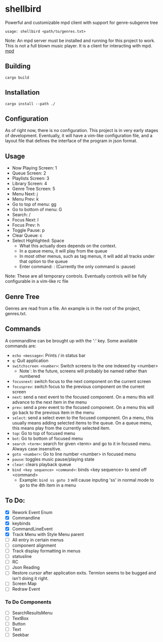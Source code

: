 # shellbird
Powerful and customizable mpd client with support for genre-subgenre tree

	usage: shellbird <path/to/genres.txt>

Note: An mpd server must be installed and running for this project to work. This
is not a full blown music player. It is a client for interacting with mpd.
[mpd](https://www.musicpd.org/)

## Building
	cargo build

## Installation
	cargo install --path ./

## Configuration
As of right now, there is no configuration. This project is in very early stages
of development. Eventually, it will have a vim-like configuration file, and a
layout file that defines the interface of the program in json format.

## Usage
* Now Playing Screen: 1
* Queue Screen: 2
* Playlists Screen: 3
* Library Screen: 4
* Genre Tree Screen: 5
* Menu Next: j
* Menu Prev: k
* Go to top of menu: gg
* Go to bottom of menu: G
* Search: /
* Focus Next: l
* Focus Prev: h
* Toggle Pause: p
* Clear Queue: c
* Select Highlighted: Space
	- What this actually does depends on the context.
	- In a queue menu, it will play from the queue
	- In most other menus, such as tag menus, it will add all tracks under that option to the queue
	- Enter command: : (Currently the only command is :pause)

Note: These are all temporary controls. Eventually controls will be fully configurable in a vim-like rc file

## Genre Tree
Genres are read from a file. An example is in the root of the project, genres.txt.

## Commands
A commandline can be brought up with the ':' key. Some available commands are:
* `echo <message>`: Prints /<message/> in status bar
* `q`: Quit application
* `switchscreen <number>`: Switch screens to the one indexed by \<number\>
	* Note`: In the future, screens will probably be named rather than numbered
* `focusnext`: switch focus to the next component on the current screen
* `focusprev`: switch focus to the previous component on the current screen
* `next`: send a next event to the focused component. On a menu this will advance to the next item in the menu
* `prev`: send a prev event to the focused component. On a menu this will go back to the previous item in the menu
* `select`: send a select even to the focused component. On a menu, this usually means adding selected items to the queue. On a queue menu, this means play from the currently selected item.
* `top`: Go to top of focused menu
* `bot`: Go to bottom of focused menu
* `search <term>`: search for given \<term\> and go to it in focused menu. Always case insensitive.
* `goto <number>`: Go to line number \<number\> in focused menu
* `pause`: toggles music pause/playing state
* `clear`: clears playback queue
* `bind <key sequence> <command>`: binds \<key sequence\> to send off \<command\>
	* Example: `bind ss goto 3` will cause inputing 'ss' in normal mode to go to the 4th item in a menu

## To Do:
- [x] Rework Event Enum
- [x] Commandline
- [x] keybinds
- [x] CommandLineEvent
- [x] Track Menu with Style Menu parent
- [ ] All entry in certain menus
- [ ] component alignment
- [ ] Track display formatting in menus
- [ ] statusline
- [ ] RC
- [ ] Json Reading
- [ ] Restore cursor after application exits. Termion seems to be bugged and isn't doing it right.
- [ ] Screen Map
- [ ] Redraw Event

### To Do Components
- [ ] SearchResultsMenu
- [ ] TextBox
- [ ] Button
- [ ] Text
- [ ] Seekbar

